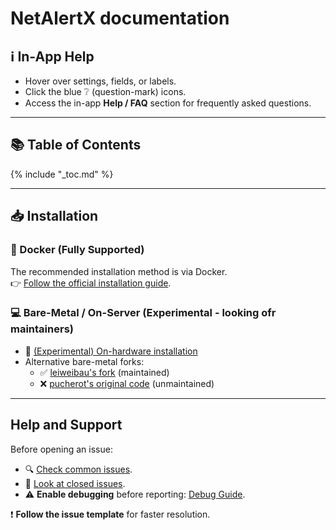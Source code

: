 # NetAlertX documentation

## ℹ️ In-App Help

- Hover over settings, fields, or labels.
- Click the blue ❔ (question-mark) icons.
- Access the in-app **Help / FAQ** section for frequently asked questions.

---

## 📚 Table of Contents

{% include "_toc.md" %}

---

## 📥 Installation

### 🐳 Docker (Fully Supported)
The recommended installation method is via Docker.  
👉 [Follow the official installation guide](https://github.com/jokob-sk/NetAlertX/blob/main/dockerfiles/README.md).

### 💻 Bare-Metal / On-Server (Experimental - looking ofr maintainers)
- 🧪 [(Experimental) On-hardware installation](https://github.com/jokob-sk/NetAlertX/blob/main/docs/HW_INSTALL.md)  
- Alternative bare-metal forks:
  - ✅ [leiweibau's fork](https://github.com/leiweibau/Pi.Alert/) (maintained)
  - ❌ [pucherot's original code](https://github.com/pucherot/Pi.Alert/) (unmaintained)



---

## Help and Support

Before opening an issue:
- 🔍 [Check common issues](https://github.com/jokob-sk/NetAlertX/blob/main/docs/DEBUG_TIPS.md#common-issues).
- 📌 [Look at closed issues](https://github.com/jokob-sk/NetAlertX/issues?q=is%3Aissue+is%3Aclosed).
- ⚠ **Enable debugging** before reporting: [Debug Guide](https://github.com/jokob-sk/NetAlertX/blob/main/docs/DEBUG_TIPS.md).

❗ **Follow the issue template** for faster resolution.
